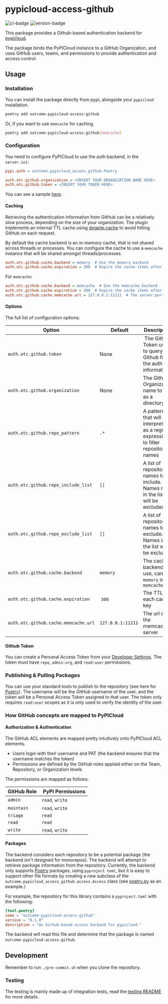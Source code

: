 # pypicloud-access-github

![ci-badge](https://github.com/outcome-co/pypicloud-access-github-py/workflows/Checks/badge.svg) ![version-badge](https://img.shields.io/badge/version-1.2.2-brightgreen)

This package provides a Github-based authentication backend for [pypicloud](https://pypicloud.readthedocs.io/en/latest/).

The package binds the PyPICloud instance to a GitHub Organization, and uses GitHub users, teams, and permissions to provide authentication and access control.

## Usage

### Installation

You can install the package directly from pypi, alongside your `pypicloud` installation.

```sh
poetry add outcome-pypicloud-access-github
```

Or, if you want to use `memcache` for caching.

```sh
poetry add outcome-pypicloud-access-github[memcache]
```

### Configuration

You need to configure PyPICloud to use the auth backend, in the `server.ini`:

```ini
pypi.auth = outcome.pypicloud_access_github.Poetry

auth.otc.github.organization = <INSERT YOUR ORGANIZATION NAME HERE>
auth.otc.github.token = <INSERT YOUR TOKEN HERE>
```

You can see a sample [here](./samples/server.ini).

#### Caching

Retrieving the authentication information from GitHub can be a relatively slow process, depending on the size of your organization. The plugin implements an internal TTL cache using [dogpile.cache](https://dogpilecache.sqlalchemy.org/en/latest/) to avoid hitting GitHub on each request.

By default the cache backend is an in-memory cache, that is not shared across threads or processes. You can configure the cache to use a `memcache` instance that will be shared amongst threads/processes.

```ini
auth.otc.github.cache.backend = memory  # Use the memory backend
auth.otc.github.cache.expiration = 300  # Expire the cache items after 300s
```

For `memcache`:

```ini
auth.otc.github.cache.backend = memcache  # Use the memcache backend
auth.otc.github.cache.expiration = 300  # Expire the cache items after 300s
auth.otc.github.cache.memcache.url = 127.0.0.1:11211  # The server:port of your memcache instance
```

#### Options

The full list of configuration options:

| Option                               |  Default          | Description                                                                           |
| ------------------------------------ | ----------------- | ------------------------------------------------------------------------------------- |
| `auth.otc.github.token`              | None              |  The Github Token used to query Github for the auth information                       |
| `auth.otc.github.organization`       | None              | The Github Organization name to use as a directory                                    |
| `auth.otc.github.repo_pattern`       | `.*`              | A pattern that will be interpreted as a regular expression to filter repository names |
| `auth.otc.github.repo_include_list`  | `[]`              | A list of repository names to include. Names not in the list will be excluded         |
| `auth.otc.github.repo_exclude_list`  | `[]`              | A list of repository names to exclude. Names in the list will be excluded             |
| `auth.otc.github.cache.backend`      | `memory`          | The cache backend to use, can be `memory` or `memcache`                               |
| `auth.otc.github.cache.expiration`   |  `300`            | The TTL for each cache key                                                            |
| `auth.otc.github.cache.memcache.url` | `127.0.0.1:11211` | The url of the memcache server                                                        |

#### Github Token

You can create a Personal Access Token from your [Developer Settings](https://github.com/settings/tokens/). The token must have `repo`, `admin:org`, and `read:user` permissions.

### Publishing & Pulling Packages

You can use your standard tools to publish to the repository (see here for [Poetry](https://python-poetry.org/docs/libraries/#publishing-to-a-private-repository)). The username will be the GitHub username of the user, and the token will be a Personal Access Token assigned to that user. The token only requires `read:user` scopes as it is only used to verify the identity of the user.

### How GitHub concepts are mapped to PyPICloud

#### Authorization & Authentication

The GitHub ACL elements are mapped pretty intuitively onto PyPICloud ACL elements.

- Users login with their username and PAT (the backend ensures that the username matches the token)
- Permissions are defined by the GitHub roles applied either on the Team, Repository, or Organization levels

The permissions are mapped as follows:

| GitHub Role |  PyPI Permissions |
| ----------- | ----------------- |
| `admin`     | `read`, `write`   |
| `maintain`  | `read`, `write`   |
| `triage`    | `read`            |
| `read`      | `read`            |
| `write`     | `read`, `write`   |

#### Packages

The backend considers each repository to be a potential package (the backend isn't designed for monorepos). The backend will attempt to retrieve package information from the repository. Currently, the backend only supports [Poetry](https://python-poetry.org) packages, using `pyproject.toml`, but it is easy to support other file formats by creating a new subclass of the `outcome.pypicloud_access_github.access.Access` class (see [poetry.py](./src/outcome/pypicloud_access_github/poetry.py) as an example.)

For example, the repository for this library contains a `pyproject.toml` with the following:

```toml
[tool.poetry]
name = "outcome-pypicloud-access-github"
version = "0.1.0"
description = "An Github-based access backend for pypicloud."
```

The backend will read this file and determine that the package is named `outcome-pypicloud-access-github`.

## Development

Remember to run `./pre-commit.sh` when you clone the repository.

### Testing

The testing is mainly made up of integration tests, read the [testing README](./test/README.md) for more details.
